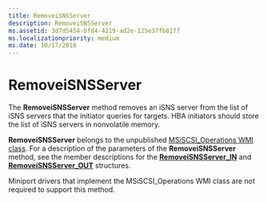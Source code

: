 ```yaml
---
title: RemoveiSNSServer
description: RemoveiSNSServer
ms.assetid: 3d7d5454-bfd4-4219-ad2e-125e37fb81ff
ms.localizationpriority: medium
ms.date: 10/17/2018
---
```


# RemoveiSNSServer


The **RemoveiSNSServer** method removes an iSNS server from the list of iSNS servers that the initiator queries for targets. HBA initiators should store the list of iSNS servers in nonvolatile memory.

**RemoveiSNSServer** belongs to the unpublished [MSiSCSI\_Operations WMI class](msiscsi-operations-wmi-class.md). For a description of the parameters of the **RemoveiSNSServer** method, see the member descriptions for the [**RemoveiSNSServer\_IN**](https://docs.microsoft.com/windows-hardware/drivers/ddi/iscsiop/ns-iscsiop-_removeisnsserver_in) and [**RemoveiSNSServer\_OUT**](https://docs.microsoft.com/windows-hardware/drivers/ddi/iscsiop/ns-iscsiop-_removeisnsserver_out) structures.

Miniport drivers that implement the MSiSCSI\_Operations WMI class are not required to support this method.

 

 





